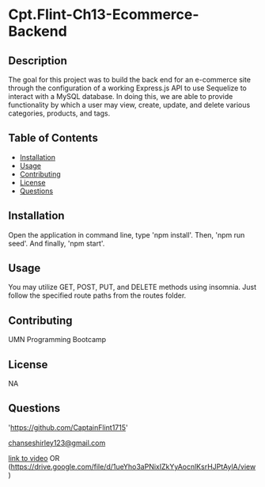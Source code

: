# Cpt.Flint-Ch13-Ecommerce-Backend

## Description

The goal for this project was to build the back end for an e-commerce site through the configuration of a working Express.js API to use Sequelize to interact with a MySQL database. In doing this, we are able to provide functionality by which a user may view, create, update, and delete various categories, products, and tags.

## Table of Contents
- [Installation](#installation)
- [Usage](#usage)
- [Contributing](#contributing)
- [License](#license)
- [Questions](#questions)

## Installation

Open the application in command line, type 'npm install'. Then, 'npm run seed'. And finally, 'npm start'.

## Usage

You may utilize GET, POST, PUT, and DELETE methods using insomnia. Just follow the specified route paths from the routes folder.

## Contributing

UMN Programming Bootcamp

## License

NA

## Questions

'https://github.com/CaptainFlint1715'

chanseshirley123@gmail.com

[link to video](./assets/ecommercdemo.webm)
OR (https://drive.google.com/file/d/1ueYho3aPNixIZkYyAocnlKsrHJPtAylA/view)